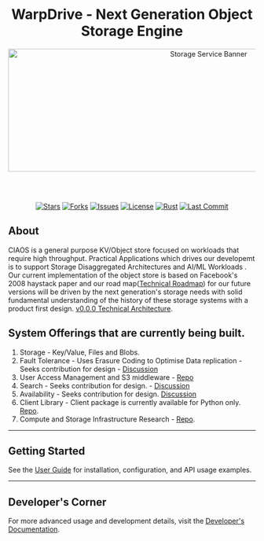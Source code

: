 <div align="center">

# WarpDrive - Next Generation Object Storage Engine

<img src="https://github.com/user-attachments/assets/654f3add-74ab-4c34-8b73-234852ea11c7" alt="Storage Service Banner" width="800" height="250">

<br><br>

[![Stars](https://img.shields.io/github/stars/vitality-ai/Storage-service?style=for-the-badge&logo=star&color=FFD700&logoColor=000000&labelColor=1a1a1a)](https://github.com/vitality-ai/Storage-service/stargazers) 
[![Forks](https://img.shields.io/github/forks/vitality-ai/Storage-service?style=for-the-badge&logo=git-fork&color=4A90E2&logoColor=white&labelColor=1a1a1a)](https://github.com/vitality-ai/Storage-service/network/members) 
[![Issues](https://img.shields.io/github/issues/vitality-ai/Storage-service?style=for-the-badge&logo=bug&color=FF4444&logoColor=white&labelColor=1a1a1a)](https://github.com/vitality-ai/Storage-service/issues)
[![License](https://img.shields.io/github/license/vitality-ai/Storage-service?style=for-the-badge&logo=law&color=32CD32&logoColor=white&labelColor=1a1a1a)](https://github.com/vitality-ai/Storage-service/blob/main/LICENSE)
[![Rust](https://img.shields.io/badge/Rust-98.6%25-CE422B?style=for-the-badge&logo=rust&logoColor=white&labelColor=1a1a1a)](https://github.com/vitality-ai/Storage-service) 
[![Last Commit](https://img.shields.io/github/last-commit/vitality-ai/Storage-service?style=for-the-badge&logo=clock&color=9966CC&logoColor=white&labelColor=1a1a1a)](https://github.com/vitality-ai/Storage-service/commits/main)

</div>


## About
CIAOS is a general purpose KV/Object store focused on workloads that require high throughput. Practical Applications which drives our developemt is to support Storage Disaggregated Architectures and AI/ML Workloads . Our current implementation of the object store is based on Facebook's 2008 haystack paper and our road map([Technical Roadmap](https://github.com/vitality-ai/Storage-service/blob/main/docs/Technical-Roadmap.md)) for our future versions will be driven by the next generation's storage needs with solid fundamental understanding of the history of these storage systems with a product first design. [ v0.0.0 Technical Architecture](https://github.com/vitality-ai/Storage-service/blob/main/docs/Technical-Architecture.md). 

## System Offerings that are currently being built. 
1. Storage - Key/Value, Files and Blobs. 
2. Fault Tolerance - Uses Erasure Coding to Optimise Data replication - Seeks contribution for design - [Discussion](https://github.com/cia-labs/Storage-service/issues/72)
3. User Access Management and S3 middleware - [Repo](https://github.com/vitality-ai/Vitality-console)
4. Search - Seeks contribution for design. -   [Discussion](https://github.com/cia-labs/Storage-service/issues/35)
5. Availability - Seeks contribution for design. [Discussion]()
6. Client Library - Client package is currently available for Python only. [Repo](https://github.com/vitality-ai/python-sdk).
7. Compute and Storage Infrastructure Research - [Repo](https://github.com/vitality-ai/NexCSAD).

---

## Getting Started

See the [User Guide](docs/user_guide.md) for installation, configuration, and API usage examples.

---

## Developer's Corner
For more advanced usage and development details, visit the [Developer's Documentation](https://github.com/cia-labs/Storage-service/blob/main/docs/setup.md).
